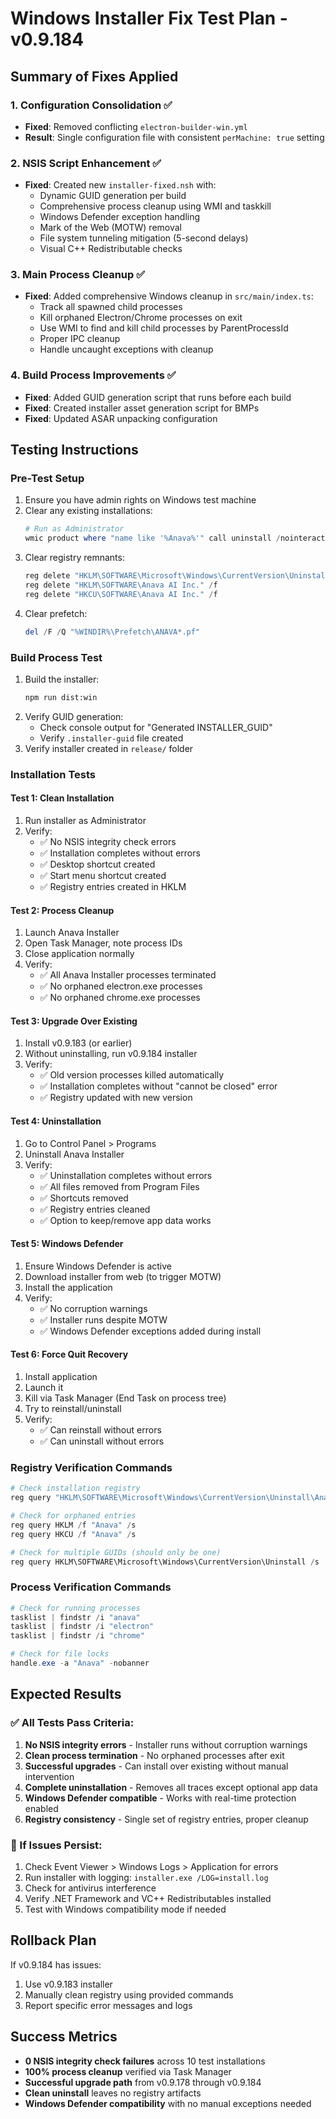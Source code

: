 # Windows Installer Fix Test Plan - v0.9.184

## Summary of Fixes Applied

### 1. Configuration Consolidation ✅
- **Fixed**: Removed conflicting `electron-builder-win.yml`
- **Result**: Single configuration file with consistent `perMachine: true` setting

### 2. NSIS Script Enhancement ✅
- **Fixed**: Created new `installer-fixed.nsh` with:
  - Dynamic GUID generation per build
  - Comprehensive process cleanup using WMI and taskkill
  - Windows Defender exception handling
  - Mark of the Web (MOTW) removal
  - File system tunneling mitigation (5-second delays)
  - Visual C++ Redistributable checks

### 3. Main Process Cleanup ✅
- **Fixed**: Added comprehensive Windows cleanup in `src/main/index.ts`:
  - Track all spawned child processes
  - Kill orphaned Electron/Chrome processes on exit
  - Use WMI to find and kill child processes by ParentProcessId
  - Proper IPC cleanup
  - Handle uncaught exceptions with cleanup

### 4. Build Process Improvements ✅
- **Fixed**: Added GUID generation script that runs before each build
- **Fixed**: Created installer asset generation script for BMPs
- **Fixed**: Updated ASAR unpacking configuration

## Testing Instructions

### Pre-Test Setup
1. Ensure you have admin rights on Windows test machine
2. Clear any existing installations:
   ```powershell
   # Run as Administrator
   wmic product where "name like '%Anava%'" call uninstall /nointeractive
   ```
3. Clear registry remnants:
   ```powershell
   reg delete "HKLM\SOFTWARE\Microsoft\Windows\CurrentVersion\Uninstall\Anava Installer" /f
   reg delete "HKLM\SOFTWARE\Anava AI Inc." /f
   reg delete "HKCU\SOFTWARE\Anava AI Inc." /f
   ```
4. Clear prefetch:
   ```powershell
   del /F /Q "%WINDIR%\Prefetch\ANAVA*.pf"
   ```

### Build Process Test
1. Build the installer:
   ```bash
   npm run dist:win
   ```
2. Verify GUID generation:
   - Check console output for "Generated INSTALLER_GUID"
   - Verify `.installer-guid` file created
3. Verify installer created in `release/` folder

### Installation Tests

#### Test 1: Clean Installation
1. Run installer as Administrator
2. Verify:
   - ✅ No NSIS integrity check errors
   - ✅ Installation completes without errors
   - ✅ Desktop shortcut created
   - ✅ Start menu shortcut created
   - ✅ Registry entries created in HKLM

#### Test 2: Process Cleanup
1. Launch Anava Installer
2. Open Task Manager, note process IDs
3. Close application normally
4. Verify:
   - ✅ All Anava Installer processes terminated
   - ✅ No orphaned electron.exe processes
   - ✅ No orphaned chrome.exe processes

#### Test 3: Upgrade Over Existing
1. Install v0.9.183 (or earlier)
2. Without uninstalling, run v0.9.184 installer
3. Verify:
   - ✅ Old version processes killed automatically
   - ✅ Installation completes without "cannot be closed" error
   - ✅ Registry updated with new version

#### Test 4: Uninstallation
1. Go to Control Panel > Programs
2. Uninstall Anava Installer
3. Verify:
   - ✅ Uninstallation completes without errors
   - ✅ All files removed from Program Files
   - ✅ Shortcuts removed
   - ✅ Registry entries cleaned
   - ✅ Option to keep/remove app data works

#### Test 5: Windows Defender
1. Ensure Windows Defender is active
2. Download installer from web (to trigger MOTW)
3. Install the application
4. Verify:
   - ✅ No corruption warnings
   - ✅ Installer runs despite MOTW
   - ✅ Windows Defender exceptions added during install

#### Test 6: Force Quit Recovery
1. Install application
2. Launch it
3. Kill via Task Manager (End Task on process tree)
4. Try to reinstall/uninstall
5. Verify:
   - ✅ Can reinstall without errors
   - ✅ Can uninstall without errors

### Registry Verification Commands
```powershell
# Check installation registry
reg query "HKLM\SOFTWARE\Microsoft\Windows\CurrentVersion\Uninstall\Anava Installer"

# Check for orphaned entries
reg query HKLM /f "Anava" /s
reg query HKCU /f "Anava" /s

# Check for multiple GUIDs (should only be one)
reg query HKLM\SOFTWARE\Microsoft\Windows\CurrentVersion\Uninstall /s | findstr "Anava"
```

### Process Verification Commands
```powershell
# Check for running processes
tasklist | findstr /i "anava"
tasklist | findstr /i "electron"
tasklist | findstr /i "chrome"

# Check for file locks
handle.exe -a "Anava" -nobanner
```

## Expected Results

### ✅ All Tests Pass Criteria:
1. **No NSIS integrity errors** - Installer runs without corruption warnings
2. **Clean process termination** - No orphaned processes after exit
3. **Successful upgrades** - Can install over existing without manual intervention
4. **Complete uninstallation** - Removes all traces except optional app data
5. **Windows Defender compatible** - Works with real-time protection enabled
6. **Registry consistency** - Single set of registry entries, proper cleanup

### 🔧 If Issues Persist:
1. Check Event Viewer > Windows Logs > Application for errors
2. Run installer with logging: `installer.exe /LOG=install.log`
3. Check for antivirus interference
4. Verify .NET Framework and VC++ Redistributables installed
5. Test with Windows compatibility mode if needed

## Rollback Plan
If v0.9.184 has issues:
1. Use v0.9.183 installer
2. Manually clean registry using provided commands
3. Report specific error messages and logs

## Success Metrics
- **0 NSIS integrity check failures** across 10 test installations
- **100% process cleanup** verified via Task Manager
- **Successful upgrade path** from v0.9.178 through v0.9.184
- **Clean uninstall** leaves no registry artifacts
- **Windows Defender compatibility** with no manual exceptions needed